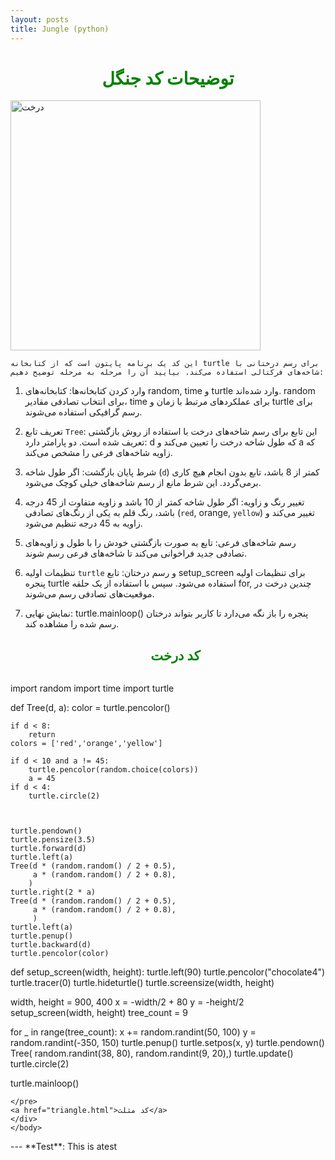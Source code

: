 ```yaml
---
layout: posts
title: Jungle (python)
---
```



<html>
<head>
    <h1 style=" color:green; text-align:center;">توضیحات کد جنگل</h1>
    <body>
    <img src="" alt="درخت" width="400" border-radius="10" >
    <br>
    <div >
    <p dir="rtl" style="text-align: right;">

    این کد یک برنامه پایتون است که از کتابخانه turtle برای رسم درختانی با شاخه‌های فرکتالی استفاده می‌کند. بیایید آن را مرحله به مرحله توضیح دهیم:

1. وارد کردن کتابخانه‌ها: 
   کتابخانه‌های random, time و turtle وارد شده‌اند. random برای انتخاب تصادفی مقادیر، time برای عملکردهای مرتبط با زمان و turtle برای رسم گرافیکی استفاده می‌شوند.

2. تعریف تابع `Tree`:
   این تابع برای رسم شاخه‌های درخت با استفاده از روش بازگشتی تعریف شده است. دو پارامتر دارد: d که طول شاخه درخت را تعیین می‌کند و a که زاویه شاخه‌های فرعی را مشخص می‌کند.

3. شرط پایان بازگشت:
   اگر طول شاخه (`d`) کمتر از 8 باشد، تابع بدون انجام هیچ کاری برمی‌گردد. این شرط مانع از رسم شاخه‌های خیلی کوچک می‌شود.

4. تغییر رنگ و زاویه:
   اگر طول شاخه کمتر از 10 باشد و زاویه متفاوت از 45 درجه باشد، رنگ قلم به یکی از رنگ‌های تصادفی (`red`, orange, `yellow`) تغییر می‌کند و زاویه به 45 درجه تنظیم می‌شود.

5. رسم شاخه‌های فرعی:
   تابع به صورت بازگشتی خودش را با طول و زاویه‌های تصادفی جدید فراخوانی می‌کند تا شاخه‌های فرعی رسم شوند.

6. تنظیمات اولیه `turtle` و رسم درختان:
   تابع setup_screen برای تنظیمات اولیه پنجره turtle استفاده می‌شود. سپس با استفاده از یک حلقه for, چندین درخت در موقعیت‌های تصادفی رسم می‌شوند.

7. نمایش نهایی:
   turtle.mainloop() پنجره را باز نگه می‌دارد تا کاربر بتواند درختان رسم شده را مشاهده کند.

        
    </p>
    <h2 style=" color:green; text-align:center;">کد درخت</h2>
    <pre>
import random
import time
import turtle

def Tree(d, a):
    color = turtle.pencolor()
    
    if d < 8:
        return
    colors = ['red','orange','yellow']

    if d < 10 and a != 45:
        turtle.pencolor(random.choice(colors))
        a = 45
    if d < 4:
        turtle.circle(2)
        


    turtle.pendown()
    turtle.pensize(3.5)
    turtle.forward(d)
    turtle.left(a)
    Tree(d * (random.random() / 2 + 0.5),
         a * (random.random() / 2 + 0.8),
        )
    turtle.right(2 * a)
    Tree(d * (random.random() / 2 + 0.5),
         a * (random.random() / 2 + 0.8),
         )
    turtle.left(a)
    turtle.penup()
    turtle.backward(d)
    turtle.pencolor(color)

def setup_screen(width, height):
    turtle.left(90)
    turtle.pencolor("chocolate4")
    turtle.tracer(0)
    turtle.hideturtle()
    turtle.screensize(width, height)

width, height = 900, 400
x = -width/2 + 80
y = -height/2
setup_screen(width, height)
tree_count = 9

for _ in range(tree_count):
    x += random.randint(50, 100)
    y = random.randint(-350, 150)
    turtle.penup()
    turtle.setpos(x, y)
    turtle.pendown()
    Tree(
        random.randint(38, 80),
        random.randint(9, 20),)
    turtle.update()
turtle.circle(2)

turtle.mainloop()
            
    </pre>
    <a href="triangle.html">کد مثلث</a>
    </div>
    </body>
</head>
</html>
---
**Test**: This is atest
